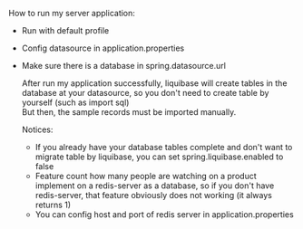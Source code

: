 How to run my server application:
- Run with default profile
- Config datasource in application.properties
- Make sure there is a database in spring.datasource.url

  After run my application successfully, liquibase will create tables in the database at your datasource, so you don't need to create table by yourself (such as import sql) <br />
  But then, the sample records must be imported manually.

  Notices:
  - If you already have your database tables complete and don't want to migrate table by liquibase, you can set spring.liquibase.enabled to false
  - Feature count how many people are watching on a product implement on a redis-server as a database, so if you don't have redis-server, that feature obviously does not working (it always returns 1)
  - You can config host and port of redis server in application.properties
